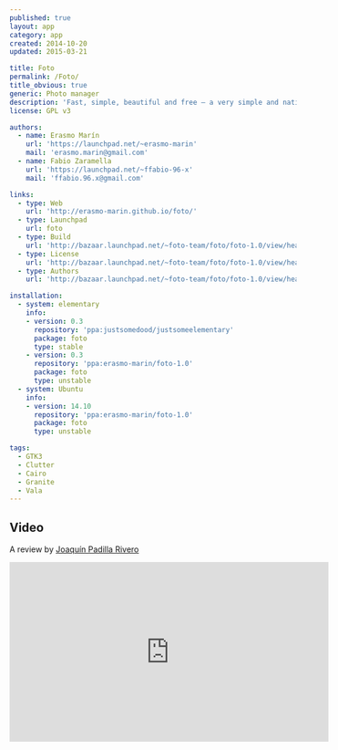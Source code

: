 ```yaml
---
published: true
layout: app
category: app
created: 2014-10-20
updated: 2015-03-21

title: Foto
permalink: /Foto/
title_obvious: true
generic: Photo manager
description: 'Fast, simple, beautiful and free – a very simple and native image viewer and album manager. The goal is to offer an excellent UX and usability.'
license: GPL v3

authors:
  - name: Erasmo Marín
    url: 'https://launchpad.net/~erasmo-marin'
    mail: 'erasmo.marin@gmail.com'
  - name: Fabio Zaramella
    url: 'https://launchpad.net/~ffabio-96-x'
    mail: 'ffabio.96.x@gmail.com'

links:
  - type: Web
    url: 'http://erasmo-marin.github.io/foto/'
  - type: Launchpad
    url: foto
  - type: Build
    url: 'http://bazaar.launchpad.net/~foto-team/foto/foto-1.0/view/head:/INSTALL'
  - type: License
    url: 'http://bazaar.launchpad.net/~foto-team/foto/foto-1.0/view/head:/COPYING'
  - type: Authors
    url: 'http://bazaar.launchpad.net/~foto-team/foto/foto-1.0/view/head:/AUTHORS'

installation:
  - system: elementary
    info:
    - version: 0.3
      repository: 'ppa:justsomedood/justsomeelementary'
      package: foto
      type: stable
    - version: 0.3
      repository: 'ppa:erasmo-marin/foto-1.0'
      package: foto
      type: unstable
  - system: Ubuntu
    info:
    - version: 14.10
      repository: 'ppa:erasmo-marin/foto-1.0'
      package: foto
      type: unstable

tags:
  - GTK3
  - Clutter
  - Cairo
  - Granite
  - Vala
---
```

## Video
A review by [Joaquín Padilla Rivero](https://www.youtube.com/channel/UC_im4PuM9ViTNjaUf2cXmgg)

<iframe width="560" height="315" src="https://www.youtube.com/embed/QnO6P9IUkiU" frameborder="0" allowfullscreen></iframe>